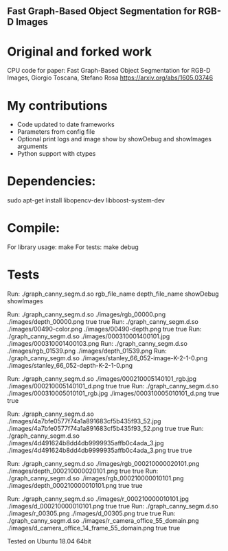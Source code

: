 ## Fast Graph-Based Object Segmentation for RGB-D Images

# Original and forked work

CPU code for paper:
Fast Graph-Based Object Segmentation for RGB-D Images, Giorgio Toscana, Stefano Rosa
https://arxiv.org/abs/1605.03746

# My contributions

* Code updated to date frameworks
* Parameters from config file
* Optional print logs and image show by showDebug and showImages arguments
* Python support with ctypes

# Dependencies:
sudo apt-get install libopencv-dev libboost-system-dev

# Compile: 

For library usage: make 
For tests: make debug

# Tests

Run: ./graph_canny_segm.d.so rgb_file_name depth_file_name showDebug showImages

Run: ./graph_canny_segm.d.so ./images/rgb_00000.png ./images/depth_00000.png true true
Run: ./graph_canny_segm.d.so ./images/00490-color.png ./images/00490-depth.png true true
Run: ./graph_canny_segm.d.so ./images/000310001400101.jpg ./images/000310001400103.png
Run: ./graph_canny_segm.d.so ./images/rgb_01539.png ./images/depth_01539.png
Run: ./graph_canny_segm.d.so ./images/stanley_66_052-image-K-2-1-0.png ./images/stanley_66_052-depth-K-2-1-0.png


Run: ./graph_canny_segm.d.so ./images/000210005140101_rgb.jpg ./images/000210005140101_d.png true true
Run: ./graph_canny_segm.d.so ./images/000310005010101_rgb.jpg ./images/000310005010101_d.png true true

Run: ./graph_canny_segm.d.so ./images/4a7bfe0577f74a1a891683cf5b435f93_52.jpg ./images/4a7bfe0577f74a1a891683cf5b435f93_52.png true true
Run: ./graph_canny_segm.d.so ./images/4d491624b8dd4db9999935affb0c4ada_3.jpg ./images/4d491624b8dd4db9999935affb0c4ada_3.png true true

Run: ./graph_canny_segm.d.so ./images/rgb_000210000020101.png ./images/depth_000210000020101.png true true
Run: ./graph_canny_segm.d.so ./images/rgb_000210000010101.png ./images/depth_000210000010101.png true true

Run: ./graph_canny_segm.d.so ./images/r_000210000010101.jpg ./images/d_000210000010101.png true true
Run: ./graph_canny_segm.d.so ./images/r_00305.png ./images/d_00305.png true true
Run: ./graph_canny_segm.d.so ./images/r_camera_office_55_domain.png ./images/d_camera_office_14_frame_55_domain.png true true

Tested on Ubuntu 18.04 64bit




